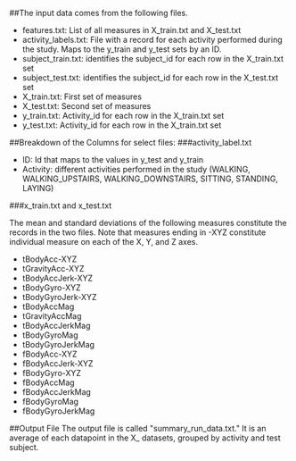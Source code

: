 ##The input data comes from the following files.

* features.txt: List of all measures in X_train.txt and X_test.txt
* activity_labels.txt: File with a record for each activity performed during the study. Maps to the y_train and y_test sets by an ID. 
* subject_train.txt: identifies the subject_id for each row in the X_train.txt set
* subject_test.txt: identifies the subject_id for each row in the X_test.txt set
* X_train.txt: First set of measures
* X_test.txt: Second set of measures
* y_train.txt: Activity_id for each row in the X_train.txt set
* y_test.txt: Activity_id for each row in the X_train.txt set

##Breakdown of the Columns for select files:
###activity_label.txt
* ID: Id that maps to the values in y_test and y_train
* Activity: different activities performed in the study (WALKING, WALKING_UPSTAIRS, WALKING_DOWNSTAIRS, SITTING, STANDING, LAYING)

###x_train.txt and x_test.txt

The mean and standard deviations of the following measures constitute the records in 
the two files. Note that measures ending in -XYZ constitute individual measure 
on each of the X, Y, and Z axes.

* tBodyAcc-XYZ
* tGravityAcc-XYZ
* tBodyAccJerk-XYZ
* tBodyGyro-XYZ
* tBodyGyroJerk-XYZ
* tBodyAccMag
* tGravityAccMag
* tBodyAccJerkMag
* tBodyGyroMag
* tBodyGyroJerkMag
* fBodyAcc-XYZ
* fBodyAccJerk-XYZ
* fBodyGyro-XYZ
* fBodyAccMag
* fBodyAccJerkMag
* fBodyGyroMag
* fBodyGyroJerkMag

##Output File
The output file is called "summary_run_data.txt." It is an average of each datapoint in the X_ datasets, grouped by activity and test subject.
